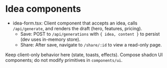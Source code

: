 # Idea components

- idea-form.tsx: Client component that accepts an idea, calls `/api/generate`, and renders the draft (hero, features, pricing).
  - Save: POST to `/api/generations` with `{ idea, content }` to persist (dev uses in-memory store).
  - Share: After save, navigate to `/share/:id` to view a read-only page.

Keep client-only behavior here (state, toasts, effects). Compose shadcn UI components; do not modify primitives in `components/ui`.
